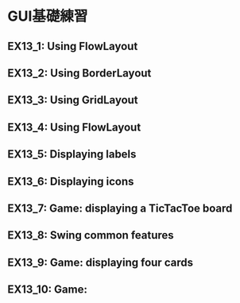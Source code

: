 # GUI基礎練習

## EX13_1: Using FlowLayout
## EX13_2: Using BorderLayout
## EX13_3: Using GridLayout
## EX13_4: Using FlowLayout
## EX13_5: Displaying labels
## EX13_6: Displaying icons
## EX13_7: Game: displaying a TicTacToe board
## EX13_8: Swing common features
## EX13_9: Game: displaying four cards
## EX13_10: Game: 
